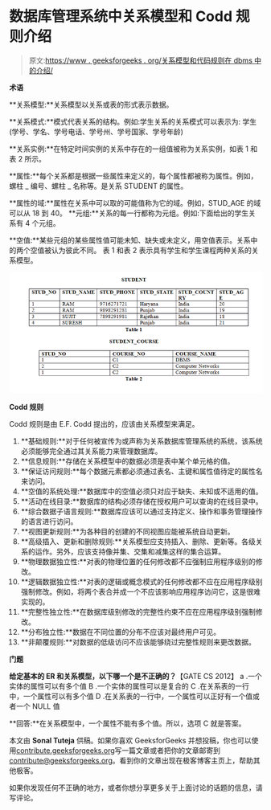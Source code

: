 # 数据库管理系统中关系模型和 Codd 规则介绍

> 原文:[https://www . geeksforgeeks . org/关系模型和代码规则在 dbms 中的介绍/](https://www.geeksforgeeks.org/introduction-of-relational-model-and-codd-rules-in-dbms/)

**术语**

**关系模型:**关系模型以关系或表的形式表示数据。

**关系模式:**模式代表关系的结构。例如:学生关系的关系模式可以表示为:
学生(学号、学名、学号电话、学号州、学号国家、学号年龄)

**关系实例:**在特定时间实例的关系中存在的一组值被称为关系实例，如表 1 和表 2 所示。

**属性:**每个关系都是根据一些属性来定义的，每个属性都被称为属性。例如，螺柱 _ 编号、螺柱 _ 名称等。是关系 STUDENT 的属性。

**属性的域:**属性在关系中可以取的可能值称为它的域。例如，STUD_AGE 的域可以从 18 到 40。
**元组:**关系的每一行都称为元组。例如:下面给出的学生关系有 4 个元组。

**空值:**某些元组的某些属性值可能未知、缺失或未定义，用空值表示。关系中的两个空值被认为彼此不同。
表 1 和表 2 表示具有学生和学生课程两种关系的关系模型。

[![image](img/997ee46433bdacefb3606f6eb0fafe3d.png)](https://media.geeksforgeeks.org/wp-content/uploads/image7.png)

**Codd 规则**

Codd 规则是由 E.F. Codd 提出的，应该由关系模型来满足。

1.  **基础规则:**对于任何被宣传为或声称为关系数据库管理系统的系统，该系统必须能够完全通过其关系能力来管理数据库。
2.  **信息规则:**存储在关系模型中的数据必须是表中某个单元格的值。
3.  **保证访问规则:**每个数据元素都必须通过表名、主键和属性值待定的属性名来访问。
4.  **空值的系统处理:**数据库中的空值必须只对应于缺失、未知或不适用的值。
5.  **活动在线目录:**数据库的结构必须存储在授权用户可以查询的在线目录中。
6.  **综合数据子语言规则:**数据库应该可以通过支持定义、操作和事务管理操作的语言进行访问。
7.  **视图更新规则:**为各种目的创建的不同视图应能被系统自动更新。
8.  **高级插入、更新和删除规则:**关系模型应支持插入、删除、更新等。各级关系的运作。另外，应该支持像并集、交集和减集这样的集合运算。
9.  **物理数据独立性:**对表的物理位置的任何修改都不应强制应用程序级别的修改。
10.  **逻辑数据独立性:**对表的逻辑或概念模式的任何修改都不应在应用程序级别强制修改。例如，将两个表合并成一个不应该影响应用程序访问它，这是很难实现的。
11.  **完整性独立性:**在数据库级别修改的完整性约束不应在应用程序级别强制修改。
12.  **分布独立性:**数据在不同位置的分布不应该对最终用户可见。
13.  **非颠覆规则:**对数据的低级访问不应该能够绕过完整性规则来更改数据。

**门题**

**给定基本的 ER 和关系模型，以下哪一个是不正确的？**【GATE CS 2012】
a .一个实体的属性可以有多个值
B .一个实体的属性可以是复合的
C .在关系表的一行中，一个属性可以有多个值
D .在关系表的一行中，一个属性可以正好有一个值或者一个 NULL 值

**回答:**在关系模型中，一个属性不能有多个值。所以，选项 C 就是答案。

本文由 **Sonal Tuteja** 供稿。如果你喜欢 GeeksforGeeks 并想投稿，你也可以使用[contribute.geeksforgeeks.org](http://www.contribute.geeksforgeeks.org)写一篇文章或者把你的文章邮寄到 contribute@geeksforgeeks.org。看到你的文章出现在极客博客主页上，帮助其他极客。

如果你发现任何不正确的地方，或者你想分享更多关于上面讨论的话题的信息，请写评论。